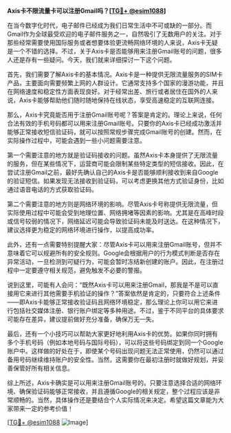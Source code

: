 **Axis卡不限流量卡可以注册Gmail吗？[[TG💪+ @esim1088](https://t.me/s/esim1088)]**

在当今数字化时代，电子邮件已经成为我们日常生活中不可或缺的一部分。而Gmail作为全球最受欢迎的电子邮件服务之一，自然吸引了无数用户的关注。对于那些经常需要使用国际服务或者想要体验更流畅网络环境的人来说，Axis卡无疑是一个不错的选择。不过，关于Axis卡是否能够用来注册Gmail账号的问题，很多人还是存有一些疑问。今天，我们就来详细探讨一下这个问题。

首先，我们需要了解Axis卡的基本情况。Axis卡是一种提供无限流量服务的SIM卡产品，主要面向需要频繁上网的人群设计。它通常支持多个国家的漫游功能，并且在网络速度和稳定性方面表现良好。对于经常出差、旅行或者居住在国外的人来说，Axis卡能够帮助他们随时随地保持在线状态，享受高速稳定的互联网连接。

那么，Axis卡究竟能否用于注册Gmail账号呢？答案是肯定的。理论上来说，任何合法有效的手机号码都可以用来注册Gmail账号。只要你的Axis卡已经成功激活并能够正常接收短信验证码，就可以按照常规步骤完成Gmail账号的创建。然而，在实际操作过程中，可能会遇到一些小问题需要注意。

第一个需要注意的地方就是验证码接收的问题。虽然Axis卡本身提供了无限流量的服务，但在某些情况下，运营商可能会限制某些特定类型的短信接收。因此，在尝试注册Gmail之前，最好先确认自己的Axis卡是否能够顺利接收到来自Google的验证短信。如果发现无法接收到验证码，可以考虑更换其他方式验证身份，比如通过语音电话的方式获取验证码。

第二个需要注意的地方则是网络环境的影响。尽管Axis卡号称提供无限流量，但实际使用过程中可能会受到地理位置、网络拥堵等因素的影响。尤其是在高峰时段或信号较弱的情况下，网络延迟可能会导致验证码未能及时送达。在这种情况下，建议选择更为稳定的网络环境进行操作，以提高成功率。

此外，还有一点需要特别提醒大家：尽管Axis卡可以用来注册Gmail账号，但并不意味着它可以规避所有的安全规则。Google会根据用户的行为模式判断是否存在异常活动，一旦检测到可疑行为，可能会暂时冻结新创建的账户。因此，在注册过程中一定要遵守相关规范，避免触发不必要的警报。

说到这里，可能有人会问：“既然Axis卡可以用来注册Gmail，那我是不是可以直接用它来进行其他需要手机验证的操作？”答案依然是肯定的，只要符合上述条件——即Axis卡能够正常接收验证码且网络环境稳定，那么理论上你可以用它来进行包括社交媒体注册、银行账户绑定等多种用途。不过，鉴于不同平台的具体要求可能存在差异，建议提前做好充分准备，确保万无一失。

最后，还有一个小技巧可以帮助大家更好地利用Axis卡的优势。如果你同时拥有多个手机号码（例如本地号码与国际号码），可以将这些号码绑定到同一个Google账户中。这样做的好处在于，即使某个号码出现问题无法正常使用，仍然可以通过备用号码继续维持账户的安全性。当然，这需要你在最初注册时就做好规划，并妥善保管好所有相关信息。

综上所述，Axis卡确实是可以用来注册Gmail账号的。只要注意选择合适的网络环境、确保验证码能够正常接收，并且遵循Google的相关规定，整个过程应该是非常顺畅的。当然，具体操作还是要结合个人实际情况来决定。希望这篇文章能为大家带来一定的参考价值！

[[TG💪+ @esim1088](https://t.me/s/esim1088) ![Image](https://i.postimg.cc/4NQfJmqS/Snipaste-2025-05-13-00-14-12.png)]